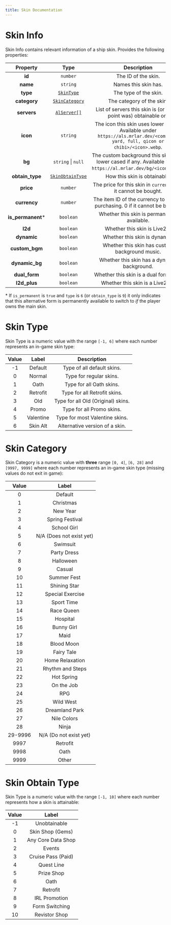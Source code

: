 ```yaml
---
title: Skin Documentation
---
```


# Skin Info

Skin Info contains relevant information of a ship skin. Provides the following properties:

|      Property      |                  Type                  |                                                           Description                                                           |
| :----------------: | :------------------------------------: | :-----------------------------------------------------------------------------------------------------------------------------: |
|       **id**       |                `number`                |                                                       The ID of the skin.                                                       |
|      **name**      |                `string`                |                                                      Names this skin has.                                                       |
|      **type**      |        [`SkinType`](#skin-type)        |                                                      The type of the skin.                                                      |
|    **category**    |    [`SkinCategory`](#skin-category)    |                                                    The category of the skin.                                                    |
|    **servers**     | [`AlServer[]`](../common.md#al-server) |                                List of servers this skin is (or at any point was) obtainable on.                                |
|      **icon**      |                `string`                | The icon this skin uses lower cased. Available under `https://als.mrlar.dev/<compact, yard, full, qicon or chibi>/<icon>.webp`. |
|       **bg**       |           `string` \| `null`           |       The custom background this skin uses lower cased if any.    Available under `https://al.mrlar.dev/bg/<icon>.webp`.        |
|  **obtain_type**   | [`SkinObtainType`](#skin-obtain-type)  |                                                  How this skin is obtainable.                                                   |
|     **price**      |                `number`                |                                The price for this skin in `currency`. 0 if it cannot be bought.                                 |
|    **currency**    |                `number`                |                          The item ID of the currency to use for purchasing. 0 if it cannot be bought.                           |
| **is_permanent**\* |               `boolean`                |                                           Whether this skin is permanently available.                                           |
|      **l2d**       |               `boolean`                |                                                  Whether this skin is Live2D.                                                   |
|    **dynamic**     |               `boolean`                |                                                  Whether this skin is dynamic.                                                  |
|   **custom_bgm**   |               `boolean`                |                                         Whether this skin has custom background music.                                          |
|   **dynamic_bg**   |               `boolean`                |                                           Whether this skin has a dynamic background.                                           |
|   **dual_form**    |               `boolean`                |                                             Whether this skin is a dual form skin.                                              |
|    **l2d_plus**    |               `boolean`                |                                                 Whether this skin is a Live2D+.                                                 |

\* If `is_permanent` is `true` and `type` is `6` (or `obtain_type` is `9`) it only indicates that this alternative form is permanently available to switch to *if* the player owns the main skin.

# Skin Type

Skin Type is a numeric value with the range `[-1, 6]` where each number represents an in-game skin
type:

| Value |   Label   |            Description             |
| :---: | :-------: | :--------------------------------: |
|  -1   |  Default  |     Type of all default skins.     |
|   0   |  Normal   |      Type for regular skins.       |
|   1   |   Oath    |      Type for all Oath skins.      |
|   2   | Retrofit  |    Type for all Retrofit skins.    |
|   3   |    Old    | Type for all Old (Original) skins. |
|   4   |   Promo   |     Type for all Promo skins.      |
|   5   | Valentine |   Type for most Valentine skins.   |
|   6   | Skin Alt  |   Alternative version of a skin.   |

# Skin Category

Skin Category is a numeric value with **three** range `[0, 4]`, `[6, 28]` and `[9997, 9999]` where 
each number represents an in-game skin type (missing values do not exit in game):

|  Value  |          Label           |
| :-----: | :----------------------: |
|    0    |         Default          |
|    1    |        Christmas         |
|    2    |         New Year         |
|    3    |     Spring Festival      |
|    4    |       School Girl        |
|    5    | N/A (Does not exist yet) |
|    6    |         Swimsuit         |
|    7    |       Party Dress        |
|    8    |        Halloween         |
|    9    |          Casual          |
|   10    |       Summer Fest        |
|   11    |       Shining Star       |
|   12    |     Special Exercise     |
|   13    |        Sport Time        |
|   14    |        Race Queen        |
|   15    |         Hospital         |
|   16    |        Bunny Girl        |
|   17    |           Maid           |
|   18    |        Blood Moon        |
|   19    |        Fairy Tale        |
|   20    |     Home Relaxation      |
|   21    |     Rhythm and Steps     |
|   22    |        Hot Spring        |
|   23    |        On the Job        |
|   24    |           RPG            |
|   25    |        Wild West         |
|   26    |      Dreamland Park      |
|   27    |       Nile Colors        |
|   28    |          Ninja           |
| 29-9996 |  N/A (Do not exist yet)  |
|  9997   |         Retrofit         |
|  9998   |           Oath           |
|  9999   |          Other           |

# Skin Obtain Type

Skin Type is a numeric value with the range `[-1, 10]` where each number represents how a skin
is attainable:

| Value |       Label        |
| :---: | :----------------: |
|  -1   |    Unobtainable    |
|   0   |  Skin Shop (Gems)  |
|   1   | Any Core Data Shop |
|   2   |       Events       |
|   3   | Cruise Pass (Paid) |
|   4   |     Quest Line     |
|   5   |     Prize Shop     |
|   6   |        Oath        |
|   7   |      Retrofit      |
|   8   |   IRL Promotion    |
|   9   |   Form Switching   |
|  10   |   Revistor Shop    |